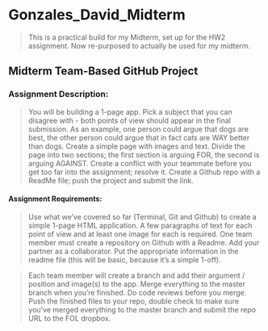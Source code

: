 # Gonzales_David_Midterm
> This is a practical build for my Midterm, set up for the HW2 assignment.
> Now re-purposed to actually be used for my midterm.

## Midterm Team-Based GitHub Project ##

### Assignment Description: ###
> You will be building a 1-page app. Pick a subject that you can disagree with - both
> points of view should appear in the final submission. As an example, one person
> could argue that dogs are best, the other person could argue that in fact cats are
> WAY better than dogs. Create a simple page with images and text. Divide the page
> into two sections; the first section is arguing FOR, the second is arguing AGAINST.
> Create a conflict with your teammate before you get too far into the assignment;
> resolve it.
> Create a Github repo with a ReadMe file; push the project and submit the link.

#### Assignment Requirements: ####
> Use what we’ve covered so far (Terminal, Git and Github) to create a simple 1-page
> HTML application. A few paragraphs of text for each point of view and at least one image
> for each is required.
> One team member must create a repository on Github with a Readme. Add your partner
> as a collaborator. Put the appropriate information in the readme file (this will be basic,
> because it’s a simple 1-off).

> Each team member will create a branch and add their argument / position and image(s)
> to the app. 
> Merge everything to the master branch when you’re finished. Do code
> reviews before you merge.
> Push the finished files to your repo, double check to make sure you’ve merged
> everything to the master branch and submit the repo URL to the FOL dropbox.